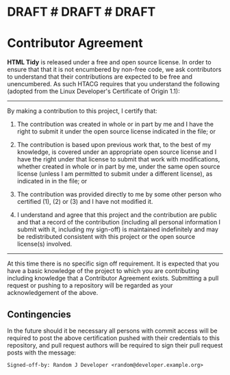 # DRAFT # DRAFT # DRAFT

Contributor Agreement
=====================

**HTML Tidy** is released under a free and open source license. In order to
ensure that that it is not encumbered by non-free code, we ask contributors to
understand that their contributions are expected to be free and unencumbered.
As such HTACG requires that you understand the following (adopted from the Linux
Developer's Certificate of Origin 1.1):

* * *

By making a contribution to this project, I certify that:

1. The contribution was created in whole or in part by me and I have the right
   to submit it under the open source license indicated in the file; or

2. The contribution is based upon previous work that, to the best of my
   knowledge, is covered under an appropriate open source license and I have the
   right under that license to submit that work with modifications, whether
   created in whole or in part by me, under the same open source license
   (unless I am permitted to submit under a different license), as indicated in
   in the file; or

3. The contribution was provided directly to me by some other person who
   certified (1), (2) or (3) and I have not modified it.

4.  I understand and agree that this project and the contribution are public and
    that a record of the contribution (including all personal information I
	submit with it, including my sign-off) is maintained indefinitely and may be
	redistributed consistent with this project or the open source license(s)
	involved.
	
* * *

At this time there is no specific sign off requirement. It is expected that you
have a basic knowledge of the project to which you are contributing including
knowledge that a Contributor Agreement exists. Submitting a pull request or
pushing to a repository will be regarded as your acknowledgement of the above.


Contingencies
-------------

In the future should it be necessary all persons with commit access will be
required to post the above certification pushed with their credentials to this
repository, and pull request authors will be required to sign their pull request
posts with the message:

    Signed-off-by: Random J Developer <random@developer.example.org>
